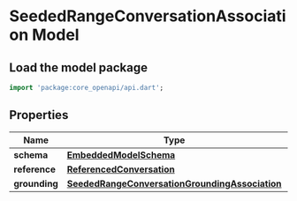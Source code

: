 # SeededRangeConversationAssociation Model

## Load the model package
```dart
import 'package:core_openapi/api.dart';
```

## Properties
Name | Type | Description | Notes
------------ | ------------- | ------------- | -------------
**schema** | [**EmbeddedModelSchema**](EmbeddedModelSchema) |  | [optional] 
**reference** | [**ReferencedConversation**](ReferencedConversation) |  | 
**grounding** | [**SeededRangeConversationGroundingAssociation**](SeededRangeConversationGroundingAssociation) |  | [optional] 




